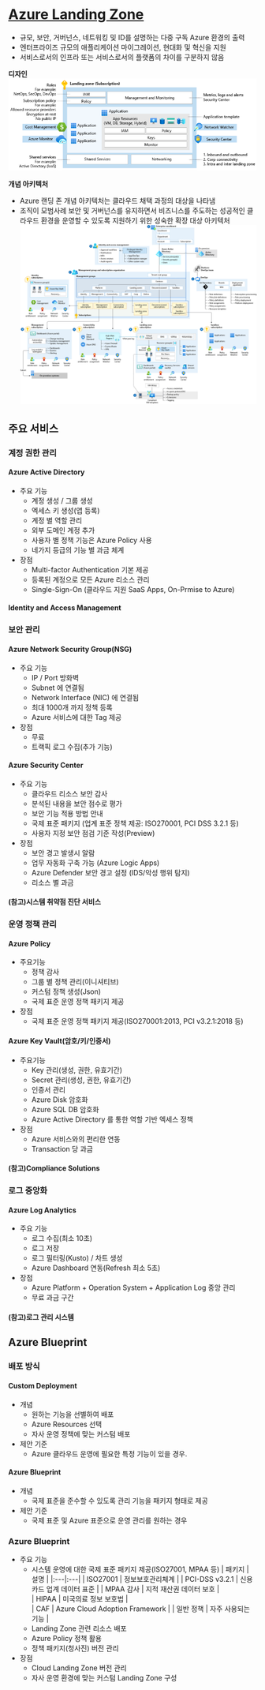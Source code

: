 # [Azure Landing Zone](https://docs.microsoft.com/ko-kr/azure/cloud-adoption-framework/ready/landing-zone/)  
- 규모, 보안, 거버넌스, 네트워킹 및 ID를 설명하는 다중 구독 Azure 환경의 출력  
- 엔터프라이즈 규모의 애플리케이션 마이그레이션, 현대화 및 혁신을 지원  
- 서비스로서의 인프라 또는 서비스로서의 플랫폼의 차이를 구분하지 않음

**디자인**
![lz-design.png](./img/lz-design.png)

**개념 아키텍처**
- Azure 랜딩 존 개념 아키텍처는 클라우드 채택 과정의 대상을 나타냄  
- 조직이 모범사례 보안 및 거버넌스를 유지하면서 비즈니스를 주도하는 성공적인 클라우드 환경을 운영할 수 있도록 지원하기 위한 성숙한 확장 대상 아키텍처  
![ns-arch-cust-expanded.png](./img/ns-arch-cust-expanded.png)

## 주요 서비스
### 계정 권한 관리
#### Azure Active Directory
- 주요 기능
  - 계정 생성 / 그룹 생성
  - 엑세스 키 생성(앱 등록)
  - 계정 별 역할 관리
  - 외부 도메인 계정 추가
  - 사용자 별 정책 기능은 Azure Policy 사용
  - 네가지 등급의 기능 별 과금 체계
- 장점
  - Multi-factor Authentication 기본 제공
  - 등록된 계정으로 모든 Azure 리소스 관리
  - Single-Sign-On (클라우드 지원 SaaS Apps, On-Prmise to Azure)
#### Identity and Access Management

### 보안 관리
#### Azure Network Security Group(NSG)
- 주요 기능
  - IP / Port 방화벽
  - Subnet 에 연결됨
  - Network Interface (NIC) 에 연결됨
  - 최대 1000개 까지 정책 등록
  - Azure 서비스에 대한 Tag 제공
- 장점
  - 무료
  - 트랙픽 로그 수집(추가 기능)
#### Azure Security Center
- 주요 기능
  - 클라우드 리소스 보안 감사
  - 분석된 내용을 보안 점수로 평가
  - 보안 기능 적용 방법 안내
  - 국제 표준 패키지 (업계 표준 정책 제공: ISO270001, PCI DSS 3.2.1 등)
  - 사용자 지정 보안 점검 기준 작성(Preview)
- 장점
  - 보안 경고 발생시 알람
  - 업무 자동화 구축 가능 (Azure Logic Apps)
  - Azure Defender 보안 경고 설정 (IDS/악성 행위 탐지)
  - 리소스 별 과금
#### (참고)시스템 취약점 진단 서비스

### 운영 정책 관리
#### Azure Policy
- 주요기능
  - 정책 감사
  - 그룹 별 정책 관리(이니셔티브)
  - 커스텀 정책 생성(Json)
  - 국제 표준 운영 정책 패키지 제공
- 장점
  - 국제 표준 운영 정책 패키지 제공(ISO270001:2013, PCI v3.2.1:2018 등)
#### Azure Key Vault(암호/키/인증서)
- 주요기능
  - Key 관리(생성, 권한, 유효기간)
  - Secret 관리(생성, 권한, 유효기간)
  - 인증서 관리
  - Azure Disk 암호화
  - Azure SQL DB 암호화
  - Azure Active Directory 를 통한 역할 기반 엑세스 정책
- 장점
  - Azure 서비스와의 편리한 연동
  - Transaction 당 과금
  
#### (참고)Compliance Solutions

### 로그 중앙화
#### Azure Log  Analytics
- 주요 기능
  - 로그 수집(최소 10초)
  - 로그 저장
  - 로그 필터링(Kusto) / 차트 생성
  - Azure Dashboard 연동(Refresh 최소 5초)
- 장점
  - Azure Platform + Operation System + Application Log 중앙 관리
  - 무료 과금 구간
#### (참고)로그 관리 시스템

## Azure Blueprint
### 배포 방식
#### Custom Deployment
- 개념
  - 원하는 기능을 선별하여 배포
  - Azure Resources 선택
  - 자사 운영 정책에 맞는 커스텀 배포
- 제안 기준
  - Azure 클라우드 운영에 필요한 특정 기능이 있을 경우.
#### Azure Blueprint
- 개념
  - 국제 표준을 준수할 수 있도록 관리 기능을 패키지 형태로 제공
- 제안 기준
  - 국제 표준 및 Azure 표준으로 운영 관리를 원하는 경우
### Azure Blueprint
- 주요 기능
  - 시스템 운영에 대한 국제 표준 패키지 제공(ISO27001, MPAA 등)
    | 패키지 | 설명 |
    |:---|:---|
    | ISO27001 | 정보보호관리체계 |
    | PCI-DSS v3.2.1 | 신용카드 업계 데이터 표준 |
    | MPAA 감사 | 지적 재산권 데이터 보호 |  
    | HIPAA | 미국의료 정보 보호법 |  
    | CAF | Azure Cloud Adoption Framework |
    | 일반 정책 | 자주 사용되는 기능 | 
  - Landing Zone 관련 리소스 배포
  - Azure Policy 정책 활용
  - 정책 패키지(청사진) 버전 관리
- 장점
  - Cloud Landing Zone 버전 관리
  - 자사 운영 환경에 맞는 커스텀 Landing Zone 구성